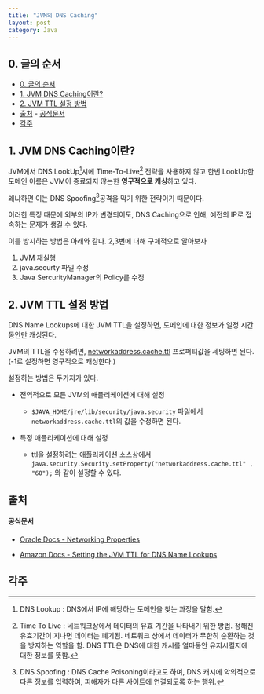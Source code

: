 ```yaml
---
title: "JVM의 DNS Caching"
layout: post
category: Java
---
```




## 0. 글의 순서

- [0. 글의 순서](#0-글의-순서)
- [1. JVM DNS Caching이란?](#1-jvm-dns-caching이란)
- [2. JVM TTL 설정 방법](#2-jvm-ttl-설정-방법)
- [출처](#출처)
		- [공식문서](#공식문서)
- [각주](#각주)


## 1. JVM DNS Caching이란?

JVM에서 DNS LookUp[^1]시에 Time-To-Live[^2] 전략을 사용하지 않고 한번 LookUp한 도메인 이름은 JVM이 종료되지 않는한 **영구적으로 캐싱**하고 있다.

왜냐하면 이는 DNS Spoofing[^3]공격을 막기 위한 전략이기 때문이다.

이러한 특징 때문에 외부의 IP가 변경되어도, DNS Caching으로 인해, 예전의 IP로 접속하는 문제가 생길 수 있다.

이를 방지하는 방법은 아래와 같다. 2,3번에 대해 구체적으로 알아보자

1. JVM 재실행
2. java.securty 파일 수정
3. Java SercurityManager의 Policy를 수정

## 2. JVM TTL 설정 방법

DNS Name Lookups에 대한 JVM TTL을 설정하면, 도메인에 대한 정보가 일정 시간 동안만 캐싱된다.

JVM의 TTL을 수정하려면, [networkaddress.cache.ttl](https://docs.oracle.com/javase/7/docs/technotes/guides/net/properties.html) 프로퍼티값을 세팅하면 된다. (-1로 설정하면 영구적으로 캐싱한다.)

설정하는 방법은 두가지가 있다.

- 전역적으로 모든 JVM의 애플리케이션에 대해 설정
	- `$JAVA_HOME/jre/lib/security/java.security` 파일에서 `networkaddress.cache.ttl`의 값을 수정하면 된다.

- 특정 애플리케이션에 대해 설정
	- ttl을 설정하려는 애플리케이션 소스상에서 `java.security.Security.setProperty("networkaddress.cache.ttl" , "60");` 와 같이 설정할 수 있다.


## 출처

#### 공식문서

- [Oracle Docs - Networking Properties
](https://docs.oracle.com/javase/7/docs/technotes/guides/net/properties.html#nct)

- [Amazon Docs - Setting the JVM TTL for DNS Name Lookups
](https://docs.aws.amazon.com/sdk-for-java/v1/developer-guide/java-dg-jvm-ttl.html)


## 각주

[^1]: DNS Lookup : DNS에서 IP에 해당하는 도메인을 찾는 과정을 말함.


[^2]: Time To Live : 네트워크상에서 데이터의 유효 기간을 나타내기 위한 방법. 정해진 유효기간이 지나면 데이터는 폐기됨. 네트워크 상에서 데이터가 무한히 순환하는 것을 방지하는 역할을 함. DNS TTL은 DNS에 대한 캐시를 얼마동안 유지시킬지에 대한 정보를 뜻함.

[^3]: DNS Spoofing : DNS Cache Poisoning이라고도 하며, DNS 캐시에 악의적으로 다른 정보를 입력하여, 피해자가 다른 사이트에 연결되도록 하는 행위.